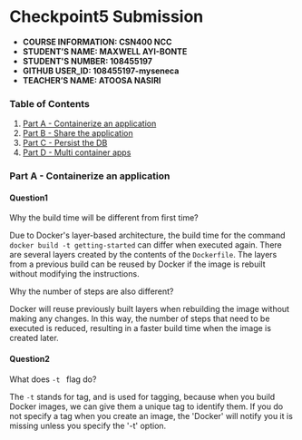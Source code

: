 # Checkpoint5 Submission

- **COURSE INFORMATION: CSN400 NCC**
- **STUDENT’S NAME: MAXWELL AYI-BONTE**
- **STUDENT'S NUMBER: 108455197** 
- **GITHUB USER_ID: 108455197-myseneca**
- **TEACHER’S NAME: ATOOSA NASIRI**

### Table of Contents
1. [Part A - Containerize an application](#header1)
2. [Part B - Share the application](#header2)
3. [Part C - Persist the DB](#header3)
4. [Part D - Multi container apps](#header4)

### Part A - Containerize an application
#### Question1 ####
Why the build time will be different from first time?

Due to Docker's layer-based architecture, the build time for the command `docker build -t getting-started` can differ when executed again. There are several layers created by the contents of the `Dockerfile`. The layers from a previous build can be reused by Docker if the image is rebuilt without modifying the instructions.

Why the number of steps are also different?

Docker will reuse previously built layers when rebuilding the image without making any changes. In this way, the number of steps that need to be executed is reduced, resulting in a faster build time when the image is created later.

#### Question2 ####
What does `-t ` flag do? 

The `-t` stands for tag, and is used for tagging, because when you build Docker images, we can give them a unique tag to identify them. If you do not specify a tag when you create an image, the 'Docker' will notify you it is missing unless you specify the '-t' option. 
